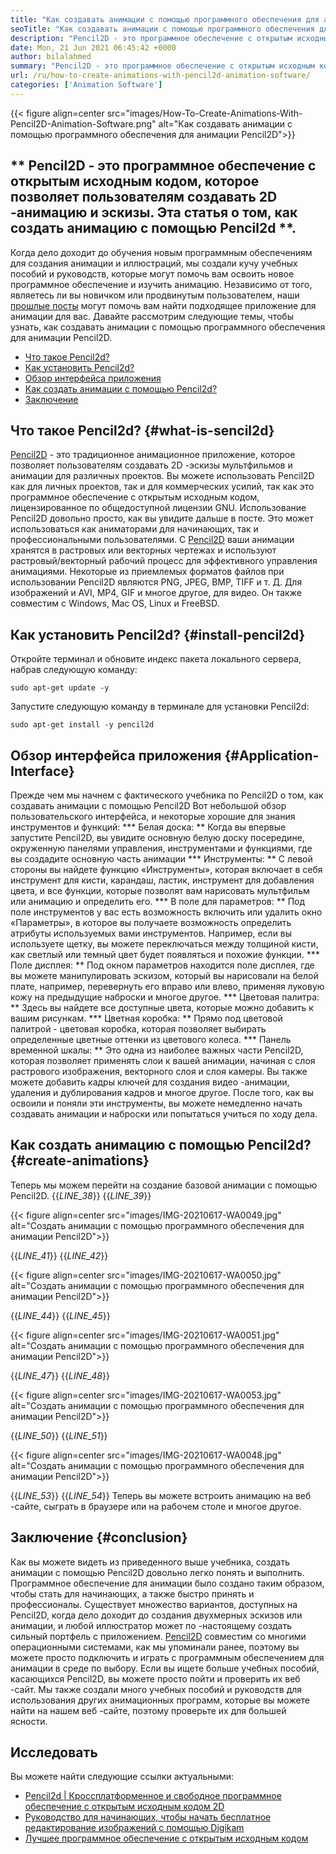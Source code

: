 ```yaml
---
title: "Как создавать анимации с помощью программного обеспечения для анимации Pencil2D" 
seoTitle: "Как создавать анимации с помощью программного обеспечения для анимации Pencil2D" 
description: "Pencil2D - это программное обеспечение с открытым исходным кодом, которое позволяет пользователям создавать 2D -анимацию и эскизы. Эта статья о том, как создать анимацию с помощью Pencil2D." 
date: Mon, 21 Jun 2021 06:45:42 +0000
author: bilalahmed
summary: "Pencil2D - это программное обеспечение с открытым исходным кодом, которое позволяет пользователям создавать 2D -анимацию и эскизы. Эта статья о том, как создать анимацию с помощью Pencil2D." 
url: /ru/how-to-create-animations-with-pencil2d-animation-software/
categories: ['Animation Software']
---
```


{{< figure align=center src="images/How-To-Create-Animations-With-Pencil2D-Animation-Software.png" alt="Как создавать анимации с помощью программного обеспечения для анимации Pencil2D">}}


## ** Pencil2D - это программное обеспечение с открытым исходным кодом, которое позволяет пользователям создавать 2D -анимацию и эскизы. Эта статья о том, как создать анимацию с помощью Pencil2d **.
Когда дело доходит до обучения новым программным обеспечениям для создания анимации и иллюстраций, мы создали кучу учебных пособий и руководств, которые могут помочь вам освоить новое программное обеспечение и изучить анимацию. Независимо от того, являетесь ли вы новичком или продвинутым пользователем, наши [прошлые посты][1] могут помочь вам найти подходящее приложение для анимации для вас. Давайте рассмотрим следующие темы, чтобы узнать, как создавать анимации с помощью программного обеспечения для анимации Pencil2D.
  * [Что такое Pencil2d?][2]
  * [Как установить Pencil2d?][3]
  * [Обзор интерфейса приложения][4]
  * [Как создать анимации с помощью Pencil2d?][5]
  * [Заключение][6]

## Что такое Pencil2d? {#what-is-sencil2d}
[Pencil2D][7] - это традиционное анимационное приложение, которое позволяет пользователям создавать 2D -эскизы мультфильмов и анимации для различных проектов. Вы можете использовать Pencil2D как для личных проектов, так и для коммерческих усилий, так как это программное обеспечение с открытым исходным кодом, лицензированное по общедоступной лицензии GNU. Использование Pencil2D довольно просто, как вы увидите дальше в посте. Это может использоваться как аниматорами для начинающих, так и профессиональными пользователями.
С [Pencil2D][7] ваши анимации хранятся в растровых или векторных чертежах и используют растровый/векторный рабочий процесс для эффективного управления анимациями. Некоторые из приемлемых форматов файлов при использовании Pencil2D являются PNG, JPEG, BMP, TIFF и т. Д. Для изображений и AVI, MP4, GIF и многое другое, для видео. Он также совместим с Windows, Mac OS, Linux и FreeBSD.

## Как установить Pencil2d? {#install-pencil2d}
Откройте терминал и обновите индекс пакета локального сервера, набрав следующую команду:
```
sudo apt-get update -y

```
Запустите следующую команду в терминале для установки Pencil2d:
```
sudo apt-get install -y pencil2d

```

## Обзор интерфейса приложения {#Application-Interface}
Прежде чем мы начнем с фактического учебника по Pencil2D о том, как создавать анимации с помощью Pencil2D Вот небольшой обзор пользовательского интерфейса, и некоторые хорошие для знания инструментов и функций:
  *** Белая доска: ** Когда вы впервые запустите Pencil2D, вы увидите основную белую доску посередине, окруженную панелями управления, инструментами и функциями, где вы создадите основную часть анимации
  *** Инструменты: ** С левой стороны вы найдете функцию «Инструменты», которая включает в себя инструмент для кисти, карандаш, ластик, инструмент для добавления цвета, и все функции, которые позволят вам нарисовать мультфильм или анимацию и определить его.
  *** В поле для параметров: ** Под поле инструментов у вас есть возможность включить или удалить окно «Параметры», в которое вы получаете возможность определить атрибуты используемых вами инструментов. Например, если вы используете щетку, вы можете переключаться между толщиной кисти, как светлый или темный цвет будет появляться и похожие функции.
  *** Поле дисплея: ** Под окном параметров находится поле дисплея, где вы можете манипулировать эскизом, который вы нарисовали на белой плате, например, перевернуть его вправо или влево, применяя луковую кожу на предыдущие наброски и многое другое.
  *** Цветовая палитра: ** Здесь вы найдете все доступные цвета, которые можно добавить к вашим рисункам.
  *** Цветная коробка: ** Прямо под цветовой палитрой - цветовая коробка, которая позволяет выбирать определенные цветные оттенки из цветового колеса.
  *** Панель временной шкалы: ** Это одна из наиболее важных части Pencil2D, которая позволяет применять слои к вашей анимации, начиная с слоя растрового изображения, векторного слоя и слоя камеры. Вы также можете добавить кадры ключей для создания видео -анимации, удаления и дублирования кадров и многое другое.
После того, как вы освоили и поняли эти инструменты, вы можете немедленно начать создавать анимации и наброски или попытаться учиться по ходу дела.

## Как создать анимацию с помощью Pencil2d? {#create-animations}
Теперь мы можем перейти на создание базовой анимации с помощью Pencil2D.
{{_LINE_38_}}
{{_LINE_39_}}

{{< figure align=center src="images/IMG-20210617-WA0049.jpg" alt="Создать анимации с помощью программного обеспечения для анимации Pencil2D">}}

{{_LINE_41_}}
{{_LINE_42_}}

{{< figure align=center src="images/IMG-20210617-WA0050.jpg" alt="Создать анимации с помощью программного обеспечения для анимации Pencil2D">}}

{{_LINE_44_}}
{{_LINE_45_}}

{{< figure align=center src="images/IMG-20210617-WA0051.jpg" alt="Создать анимации с помощью программного обеспечения для анимации Pencil2D">}}

{{_LINE_47_}}
{{_LINE_48_}}

{{< figure align=center src="images/IMG-20210617-WA0053.jpg" alt="Создать анимации с помощью программного обеспечения для анимации Pencil2D">}}

{{_LINE_50_}}
{{_LINE_51_}}

{{< figure align=center src="images/IMG-20210617-WA0048.jpg" alt="Создать анимации с помощью программного обеспечения для анимации Pencil2D">}}

{{_LINE_53_}}
{{_LINE_54_}}
Теперь вы можете встроить анимацию на веб -сайте, сыграть в браузере или на рабочем столе и многое другое.

## Заключение {#conclusion}
Как вы можете видеть из приведенного выше учебника, создать анимации с помощью Pencil2D довольно легко понять и выполнить. Программное обеспечение для анимации было создано таким образом, чтобы стать для начинающих, а также быстро принять и профессионалы. Существует множество вариантов, доступных на Pencil2D, когда дело доходит до создания двухмерных эскизов или анимации, и любой иллюстратор может по -настоящему создать сильный портфель с приложением.
[Pencil2D][7] совместим со многими операционными системами, как мы упоминали ранее, поэтому вы можете просто подключить и играть с программным обеспечением для анимации в среде по выбору. Если вы ищете больше учебных пособий, касающихся Pencil2D, вы можете просто пойти и проверить их веб -сайт. Мы также создали много учебных пособий и руководств для использования других анимационных программ, которые вы можете найти на нашем веб -сайте, поэтому проверьте их для большей ясности.

## Исследовать
Вы можете найти следующие ссылки актуальными:
  * [Pencil2d | Кроссплатформенное и свободное программное обеспечение с открытым исходным кодом 2D][7]
  * [Руководство для начинающих, чтобы начать бесплатное редактирование изображений с помощью Digikam][8]
  * [Лучшее программное обеспечение с открытым исходным кодом][9]

  
[1]: https://blog.containerize.com/
[2]: #what-is-pencil2d
[3]: #install-pencil2d
[4]: #application-interface
[5]: #create-animations
[6]: #conclusion
[7]: https://products.containerize.com/animation-software/pencil2d/
[8]: https://blog.containerize.com/animation-software/beginners-guide-to-start-free-image-editing-using-digikam/
[9]: https://products.containerize.com/animation-software/
